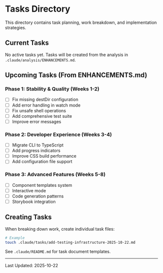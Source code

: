 # Tasks Directory

This directory contains task planning, work breakdown, and implementation strategies.

## Current Tasks

No active tasks yet. Tasks will be created from the analysis in `.claude/analysis/ENHANCEMENTS.md`.

## Upcoming Tasks (From ENHANCEMENTS.md)

### Phase 1: Stability & Quality (Weeks 1-2)
- [ ] Fix missing destDir configuration
- [ ] Add error handling in watch mode
- [ ] Fix unsafe shell operations
- [ ] Add comprehensive test suite
- [ ] Improve error messages

### Phase 2: Developer Experience (Weeks 3-4)
- [ ] Migrate CLI to TypeScript
- [ ] Add progress indicators
- [ ] Improve CSS build performance
- [ ] Add configuration file support

### Phase 3: Advanced Features (Weeks 5-8)
- [ ] Component templates system
- [ ] Interactive mode
- [ ] Code generation patterns
- [ ] Storybook integration

## Creating Tasks

When breaking down work, create individual task files:

```bash
# Example
touch .claude/tasks/add-testing-infrastructure-2025-10-22.md
```

See `.claude/README.md` for task document templates.

---

Last Updated: 2025-10-22
